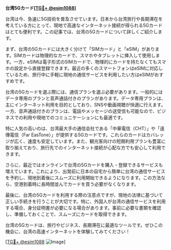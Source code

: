 **台湾5Gカード[[TG💪+ @esim1088](https://t.me/s/esim1088)]**

台湾は今、急速に5G技術を普及させています。日本から台湾旅行や長期滞在を考えている方にとって、現地で高速なインターネット接続が得られる5Gカードはとても便利です。この記事では、台湾の5Gカードについて詳しくご紹介します。

まず、台湾の5Gカードには大きく分けて「SIMカード」と「eSIM」があります。SIMカードは物理的なカードで、スマホやタブレットに挿入して使用します。一方、eSIMは電子形式のSIMカードで、物理的にカードを持たなくてもスマホの設定から直接登録できます。最近の多くのスマートフォンはeSIMに対応しているため、旅行中に手軽に現地の通信サービスを利用したい方はeSIMがおすすめです。

台湾の5Gカードを選ぶ際には、通信プランを選ぶ必要があります。一般的にはデータ専用のプランと音声通話付きのプランがあります。データ専用プランは、主にインターネット利用を目的としており、SNSや動画視聴が快適に行えます。一方、音声通話付きのプランは、電話やメッセージの送受信も可能なので、ビジネスでの利用や現地でのコミュニケーションにも最適です。

特に人気の高いのは、台湾最大手の通信会社である「中華電信（CHT）」や「遠傳電信（Far EasTone）」が提供する5Gカードです。これらのカードはカバレッジが広く、速度も安定しています。また、観光客向けの短期利用プランも豊富に取り揃えており、旅行先でのインターネット接続が心配な方でも安心して利用できます。

さらに、最近ではオンラインで台湾の5Gカードを購入・登録できるサービスも増えています。これにより、出発前に日本の自宅から簡単に台湾の通信サービスを予約し、現地到着後にスムーズに利用開始できるようになります。この方法なら、空港到着時に長時間並んでカードを買う必要がなくなります。

最後に、台湾の5Gカードを利用する際の注意点ですが、現地の法律に基づいて正しい手続きを行うことが大切です。特に、外国人が台湾の通信サービスを利用する場合、身分証明書が必要になる場合があります。事前に必要な書類を確認し、準備しておくことで、スムーズにカードを取得できます。

台湾の5Gカードは、旅行やビジネス、長期滞在に最適なツールです。ぜひこの機会に、台湾の高速インターネットを体験してみてください！

[[TG💪+ @esim1088](https://t.me/s/esim1088) ![Image](https://i.postimg.cc/Y0z9fWf4/image.png)]